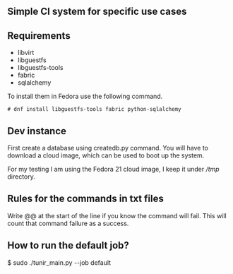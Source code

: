 ## Simple CI system for specific use cases

## Requirements

- libvirt
- libguestfs
- libguestfs-tools
- fabric
- sqlalchemy

To install them in Fedora use the following command.

    # dnf install libguestfs-tools fabric python-sqlalchemy

## Dev instance

First create a database using createdb.py command. You will have to
download a cloud image, which can be used to boot up the system.

For my testing I am using the Fedora 21 cloud image, I keep it
under */tmp* directory.

## Rules for the commands in txt files

Write @@ at the start of the line if you know the command will fail. This will count
that command failure as a success.

## How to run the default job?

$ sudo ./tunir_main.py --job default
